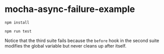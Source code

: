 # mocha-async-failure-example
`npm install`

`npm run test`

Notice that the third suite fails because the `before` hook in the second suite modifies the global variable but never cleans up after itself.